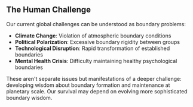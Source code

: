 ## The Human Challenge

Our current global challenges can be understood as boundary problems:

- **Climate Change**: Violation of atmospheric boundary conditions
- **Political Polarization**: Excessive boundary rigidity between groups
- **Technological Disruption**: Rapid transformation of established boundaries
- **Mental Health Crisis**: Difficulty maintaining healthy psychological boundaries

These aren't separate issues but manifestations of a deeper challenge: developing wisdom about boundary formation and maintenance at planetary scale. Our survival may depend on evolving more sophisticated boundary wisdom.